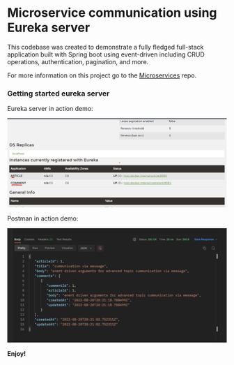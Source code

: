 # Microservice communication using Eureka server




This codebase was created to demonstrate a fully fledged full-stack application built with Spring boot using event-driven including CRUD operations, authentication, pagination, and more.

For more information on this project go to the [Microservices](https://github.com/canguejamba/microservices) repo.



### Getting started eureka server

Eureka server in action demo:

![](/resources/eureka_server.png)

Postman in action demo:

![](/resources/postman_result.png)



**Enjoy!**

